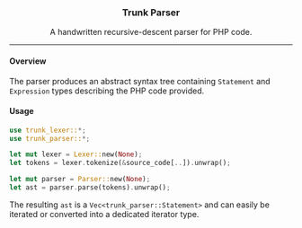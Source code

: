 <h3 align="center">
    Trunk Parser
</h3>

<p align="center">
    A handwritten recursive-descent parser for PHP code.
</p>

---

#### Overview

The parser produces an abstract syntax tree containing `Statement` and `Expression` types describing the PHP code provided.

#### Usage

```rust
use trunk_lexer::*;
use trunk_parser::*;

let mut lexer = Lexer::new(None);
let tokens = lexer.tokenize(&source_code[..]).unwrap();

let mut parser = Parser::new(None);
let ast = parser.parse(tokens).unwrap();
```

The resulting `ast` is a `Vec<trunk_parser::Statement>` and can easily be iterated or converted into a dedicated iterator type.